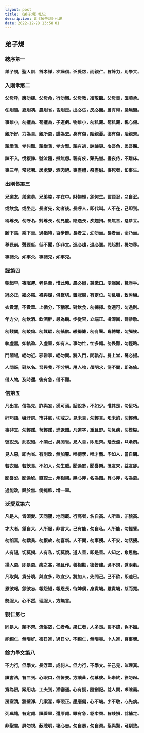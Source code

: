 ```yaml
---
layout: post
title: 《弟子規》札记
description: 读《弟子規》札记
date: 2022-12-28 13:58:01
---
```



## 弟子規

### 總序第一

#### 弟子規，聖人訓。首孝悌，次謹信。泛愛眾，而親仁。有餘力，則學文。

### 入則孝第二

#### 父母呼，應勿緩。父母命，行勿懶。父母教，須敬聽。父母責，須順承。
#### 冬則溫，夏則凊。晨則省，昏則定。出必告，反必面。居有常，業無變。
#### 事雖小，勿擅為。苟擅為，子道虧。物雖小，勿私藏。苟私藏，親心傷。
#### 親所好，力為具。親所惡，謹為去。身有傷，貽親憂。德有傷，貽親羞。
#### 親愛我，孝何難。親憎我，孝方賢。親有過，諫使更。怡吾色，柔吾聲。
#### 諫不入，悅複諫。號泣隨，撻無怨。親有疾，藥先嘗。晝夜侍，不離床。
#### 喪三年，常悲咽。居處變，酒肉絕。喪盡禮，祭盡誠。事死者，如事生。

### 出則悌第三

#### 兄道友，弟道恭。兄弟睦，孝在中。財物輕，怨何生。言語忍，忿自泯。
#### 或飲食，或坐走。長者先，幼者後。長呼人，即代叫。人不在，己即到。
#### 稱尊長，勿呼名。對尊長，勿見能。路遇長，疾趨揖。長無言，退恭立。
#### 騎下馬，乘下車。過猶待，百步餘。長者立，幼勿坐。長者坐，命乃坐。
#### 尊長前，聲要低。低不聞，卻非宜。進必趨，退必遲。問起對，視勿移。
#### 事諸父，如事父。事諸兄，如事兄。

### 謹第四

#### 朝起早，夜眠遲。老易至，惜此時。晨必盥，兼漱口。便溺回，輒淨手。
#### 冠必正，紐必結。襪與履，俱緊切。置冠服，有定位。勿亂頓，致污穢。
#### 衣貴潔，不貴華。上循分，下稱家。對飲食，勿揀擇。食適可，勿過則。
#### 年方少，勿飲酒。飲酒醉，最為醜。步從容，立端正。揖深圓，拜恭敬。
#### 勿踐閾，勿跛倚。勿箕踞，勿搖髀。緩揭簾，勿有聲。寬轉彎，勿觸棱。
#### 執虛器，如執盈。入虛室，如有人。事勿忙，忙多錯。勿畏難，勿輕略。
#### 鬥鬧場，絕勿近。邪僻事，絕勿問。將入門，問孰存。將上堂，聲必揚。
#### 人問誰，對以名。吾與我，不分明。用人物，須明求，倘不問，即為偷。
#### 借人物，及時還。後有急，借不難。

### 信第五

#### 凡出言，信為先。詐與妄，奚可焉。話說多，不如少。惟其是，勿佞巧。
#### 奸巧語，穢汙詞。市井氣，切戒之。見未真，勿輕言。知未的，勿輕傳。
#### 事非宜，勿輕諾。苟輕諾，進退錯。凡道字，重且舒。勿急疾，勿模糊。
#### 彼說長，此說短。不關己，莫閒管。見人善，即思齊。縱去遠，以漸躋。
#### 見人惡，即內省。有則改，無加警。唯德學，唯才藝。不如人，當自礪。
#### 若衣服，若飲食。不如人，勿生戚。聞過怒，聞譽樂。損友來，益友卻。
#### 聞譽恐，聞過欣。直諒士，漸相親。無心非，名為錯。有心非，名為惡。
#### 過能改，歸於無。倘掩飾，增一辜。

### 泛愛眾第六

#### 凡是人，皆須愛。天同覆，地同載。行高者，名自高。人所重，非貌高。
#### 才大者，望自大。人所服，非言大。己有能，勿自私。人所能，勿輕訾。
#### 勿諂富，勿驕貧。勿厭故，勿喜新。人不閒，勿事攪。人不安，勿話擾。
#### 人有短，切莫揭。人有私，切莫說。道人善，即是善。人知之，愈思勉。
#### 揚人惡，即是惡。疾之甚，禍且作。善相勸，德皆建。過不規，道兩虧。
#### 凡取與，貴分曉。與宜多，取宜少。將加人，先問己。己不欲，即速已。
#### 恩欲報，怨欲忘。報怨短，報恩長，待婢僕，身貴端。雖貴端，慈而寬。
#### 勢服人，心不然。理服人，方無言。

### 親仁第七

#### 同是人，類不齊。流俗眾，仁者希。果仁者，人多畏。言不諱，色不媚。
#### 能親仁，無限好。德日進，過日少。不親仁，無限害。小人進，百事壞。

### 餘力學文第八

#### 不力行，但學文。長浮華，成何人。但力行，不學文。任己見，昧理真。
#### 讀書法，有三到。心眼口，信皆要。方讀此，勿慕彼。此未終，彼勿起。
#### 寬為限，緊用功。工夫到，滯塞通。心有疑，隨劄記。就人問，求確義。
#### 房室清，牆壁淨。几案潔，筆硯正。墨磨偏，心不端。字不敬，心先病。
#### 列典籍，有定處。讀看畢，還原處。雖有急，卷束齊。有缺損，就補之。
#### 非聖書，屏勿視。蔽聰明，壞心志。勿自暴，勿自棄。聖與賢，可馴致。